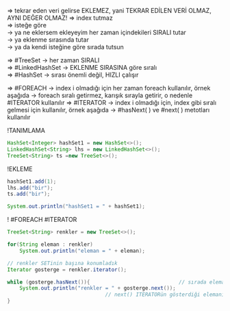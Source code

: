 => tekrar eden veri gelirse EKLEMEZ, yani TEKRAR EDİLEN VERİ OLMAZ, AYNI DEĞER OLMAZ! 
=> index tutmaz  
=> isteğe göre  
	 -> ya     ne eklersem ekleyeyim her zaman içindekileri SIRALI tutar  
	 -> ya     eklenme sırasında tutar  
	 -> ya da  kendi isteğine göre sırada tutsun  
  
=> #TreeSet               -> her zaman SIRALI  
=> #LinkedHashSet   -> EKLENME SIRASINA göre sıralı  
=> #HashSet              -> sırası önemli değil, HIZLI çalışır

=> #FOREACH            -> index i olmadığı için her zaman foreach kullanılır, örnek aşağıda
				  -> foreach sıralı getirmez, karışık sırayla getirir, o nedenle #ITERATOR kullanılır
=> #ITERATOR            -> index i olmadığı için, index gibi sıralı gelmesi için kullanılır, örnek aşağıda
				  ->  #hasNext( ) ve #next( ) metotları kullanılır

!TANIMLAMA
```java
HashSet<Integer> hashSet1 = new HashSet<>();
LinkedHashSet<String> lhs = new LinkedHashSet<>();
TreeSet<String> ts =new TreeSet<>();
```

!EKLEME
```java
hashSet1.add(1);
lhs.add("bir");
ts.add("bir");

System.out.println("hashSet1 = " + hashSet1);
```

! #FOREACH  #ITERATOR 
```java
TreeSet<String> renkler = new TreeSet<>();

for(String eleman : renkler)                      
    System.out.println("eleman = " + eleman);

// renkler SETinin başına konumladık  
Iterator gosterge = renkler.iterator();   

while (gosterge.hasNext()){                             // sırada eleman var ise  
    System.out.println("renkler = " + gosterge.next()); 
								// next() ITERATORün gösterdiği elemanı temsil eder  
}
```

